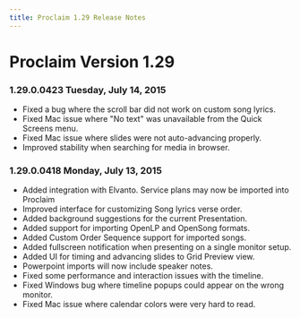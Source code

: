 ```yaml
---
title: Proclaim 1.29 Release Notes
---
```


# Proclaim Version 1.29

### 1.29.0.0423 Tuesday, July 14, 2015
* Fixed a bug where the scroll bar did not work on custom song lyrics.
* Fixed Mac issue where "No text" was unavailable from the Quick Screens menu.
* Fixed Mac issue where slides were not auto-advancing properly.
* Improved stability when searching for media in browser.

### 1.29.0.0418 Monday, July 13, 2015
* Added integration with Elvanto. Service plans may now be imported into Proclaim
* Improved interface for customizing Song lyrics verse order.
* Added background suggestions for the current Presentation.
* Added support for importing OpenLP and OpenSong formats.
* Added Custom Order Sequence support for imported songs.
* Added fullscreen notification when presenting on a single monitor setup.
* Added UI for timing and advancing slides to Grid Preview view.
* Powerpoint imports will now include speaker notes.
* Fixed some performance and interaction issues with the timeline.
* Fixed Windows bug where timeline popups could appear on the wrong monitor.
* Fixed Mac issue where calendar colors were very hard to read.
